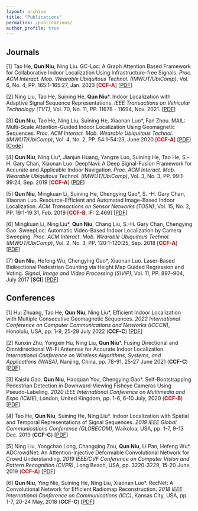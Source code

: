 ```yaml
---
layout: archive
title: "Publications"
permalink: /publications/
author_profile: true
---
```



## Journals

[1] Tao He, **Qun Niu**, Ning Liu. GC-Loc: A Graph Attention Based Framework for Collaborative Indoor Localization Using Infrastructure-free Signals.  *Proc. ACM Interact. Mob. Wearable Ubiquitous Technol. (IMWUT/UbiComp)*, Vol. 6, No. 4, PP. 165:1-165:27, Jan. 2023 [**<font color="#dd0000">CCF-A</font>**] [[PDF](https://dl.acm.org/doi/abs/10.1145/3569495)]

[2] Ning Liu, Tao He, Suining He, **Qun Niu**\*. Indoor Localization with Adaptive Signal Sequence Representations. *IEEE Transactions on Vehicular Technology (TVT)*, Vol. 70, No. 11, PP. 11678 - 11694, Nov. 2021. [[PDF](https://ieeexplore.ieee.org/document/9541001)]

[3] **Qun Niu**, Tao He, Ning Liu, Suining He, Xiaonan Luo\*, Fan Zhou. MAIL: Multi-Scale Attention-Guided Indoor Localization Using Geomagnetic Sequences.  *Proc. ACM Interact. Mob. Wearable Ubiquitous Technol. (IMWUT/UbiComp)*, Vol. 4, No. 2, PP. 54:1-54:23, June 2020 [**<font color="#dd0000">CCF-A</font>**] [[PDF](https://dl.acm.org/doi/abs/10.1145/3397335)] [[Code](https://github.com/onewalnut/MAIL)]

[4] **Qun Niu**, Ning Liu\*, Jianjun Huang, Yangze Luo, Suining He, Tao He, S.-H. Gary Chan, Xiaonan Luo. DeepNavi: A Deep Signal-Fusion Framework for Accurate and Applicable Indoor Navigation.  *Proc. ACM Interact. Mob. Wearable Ubiquitous Technol. (IMWUT/UbiComp)*, Vol. 3, No. 3, PP. 99:1-99:24, Sep. 2019 [**<font color="#dd0000">CCF-A</font>**] ([PDF](https://dl.acm.org/doi/abs/10.1145/3351257))

[5] **Qun Niu**, Mingkuan Li, Suining He, Chengying Gao\*, S. -H. Gary Chan, Xiaonan Luo. Resource-Efficient and Automated Image-Based Indoor Localization.  *ACM Transactions on Sensor Networks (TOSN)*, Vol. 15, No. 2, PP. 19:1-19:31, Feb. 2019 [**<font color="#dd0000">CCF-B</font>**, IF: 2.469] [[PDF](https://dl.acm.org/doi/10.1145/3284555)]

[6] Mingkuan Li, Ning Liu\*, **Qun Niu**, Chang Liu, S.-H. Gary Chan, Chengying Gao. SweepLoc: Automatic Video-Based Indoor Localization by Camera Sweeping.  *Proc. ACM Interact. Mob. Wearable Ubiquitous Technol. (IMWUT/UbiComp)*, Vol. 2, No. 3, PP. 120:1-120:25, Sep. 2018 [**<font color="#dd0000">CCF-A</font>**] [[PDF](https://dl.acm.org/doi/10.1145/3264930)]

[7] **Qun Niu**, Hefeng Wu, Chengying Gao\*, Xiaonan Luo. Laser-Based Bidirectional Pedestrian Counting via Height Map Guided Regression and Voting.  *Signal, Image and Video Processing (SIViP)*, Vol. 11, PP. 897–904, July 2017 [**SCI**] [[PDF](https://link.springer.com/article/10.1007/s11760-016-1037-8)]



## Conferences

[1] Hui Zhuang, Tao He, **Qun Niu**, Ning Liu\*, Efficient Indoor Localization with Multiple Consecutive Geomagnetic Sequences. *2022 International Conference on Computer Communications and Networks (ICCCN)*, Honolulu, USA, pp. 1-9, 25-28 July 2022 (**CCF-C**) [[PDF](https://ieeexplore.ieee.org/abstract/document/9868904)]

[2] Kunxin Zhu, Yongxin Hu, Ning Liu, **Qun Niu**\*. Fusing Directional and Omnidirectional Wi-Fi Antennas for Accurate Indoor Localization.
*International Conference on Wireless Algorithms, Systems, and Applications (WASA)*, Nanjing, China, pp. 78-91, 25-27 June 2021 (**CCF-C**) [[PDF](https://link.springer.com/chapter/10.1007/978-3-030-85928-2_7)]

[3] Kaishi Gao, **Qun Niu**, Haoquan You, Chengying Gao\*. Self-Bootstrapping Pedestrian Detection in Downward-Viewing Fisheye Cameras Using Pseudo-Labeling.  *2020 IEEE International Conference on Multimedia and Expo (ICME)*, London, United Kingdom, pp. 1-6, 6-10 July, 2020  (**<font color="#dd0000">CCF-B</font>**) [[PDF](https://ieeexplore.ieee.org/abstract/document/9102923)]

[4] Tao He, **Qun Niu**, Suining He, Ning Liu\*. Indoor Localization with Spatial and Temporal Representations of Signal Sequences.  *2019 IEEE Global Communications Conference (GLOBECOM)*, Waikoloa, USA, pp. 1-7, 9-13 Dec. 2019 (**CCF-C**) [[PDF](https://ieeexplore.ieee.org/abstract/document/9014159)]

[5] Ning Liu, Yongchao Long, Changqing Zou, **Qun Niu**, Li Pan, Hefeng Wu\*. ADCrowdNet: An Attention-Injective Deformable Convolutional Network for Crowd Understanding.  *2019 IEEE/CVF Conference on Computer Vision and Pattern Recognition (CVPR)*, Long Beach, USA, pp. 3220-3229, 15-20 June, 2019 (**<font color="#dd0000">CCF-A</font>**) [[PDF](https://ieeexplore.ieee.org/document/8953548)]

[6] **Qun Niu**, Ying Nie, Suining He, Ning Liu, Xiaonan Luo\*. RecNet: A Convolutional Network for Efficient Radiomap Reconstruction.  *2018 IEEE International Conference on Communications (ICC)*, Kansas City, USA, pp. 1-7, 20-24 May, 2018 (**CCF-C**) [[PDF](https://ieeexplore.ieee.org/document/8422971)]
